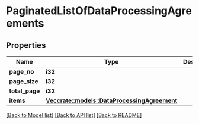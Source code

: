# PaginatedListOfDataProcessingAgreements

## Properties

Name | Type | Description | Notes
------------ | ------------- | ------------- | -------------
**page_no** | **i32** |  | 
**page_size** | **i32** |  | 
**total_page** | **i32** |  | 
**items** | [**Vec<crate::models::DataProcessingAgreement>**](DataProcessingAgreement.md) |  | 

[[Back to Model list]](../README.md#documentation-for-models) [[Back to API list]](../README.md#documentation-for-api-endpoints) [[Back to README]](../README.md)


